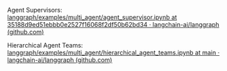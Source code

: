 
Agent Supervisors: [langgraph/examples/multi_agent/agent_supervisor.ipynb at 35188d9ed51ebbb0e2527f16068f2df50b62bd34 · langchain-ai/langgraph (github.com)](https://github.com/langchain-ai/langgraph/blob/35188d9ed51ebbb0e2527f16068f2df50b62bd34/examples/multi_agent/agent_supervisor.ipynb)

Hierarchical Agent Teams: [langgraph/examples/multi_agent/hierarchical_agent_teams.ipynb at main · langchain-ai/langgraph (github.com)](https://github.com/langchain-ai/langgraph/blob/main/examples/multi_agent/hierarchical_agent_teams.ipynb)

